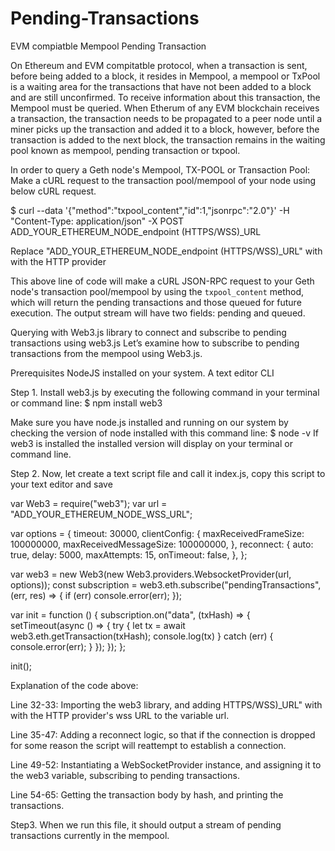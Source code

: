# Pending-Transactions
EVM compiatble Mempool Pending Transaction

On Ethereum and EVM compitatble protocol, when a transaction is sent, before being added to a block, it resides in Mempool, a mempool or TxPool is a waiting area for the transactions that have not been added to a block and are still unconfirmed. To receive information about this transaction, the Mempool must be queried. When Etherum of any EVM blockchain receives a transaction, the transaction needs to be propagated to a peer node until a miner picks up the transaction and added it to a block, however, before the transaction is added to the next block, the transaction remains in the waiting pool known as mempool, pending transaction or txpool. 


In order to query a Geth node's Mempool, TX-POOL or Transaction Pool: Make a cURL request to the transaction pool/mempool of your node using below cURL request.

$ curl --data '{"method":"txpool_content","id":1,"jsonrpc":"2.0"}' -H "Content-Type: application/json" -X POST ADD_YOUR_ETHEREUM_NODE_endpoint (HTTPS/WSS)_URL

Replace "ADD_YOUR_ETHEREUM_NODE_endpoint (HTTPS/WSS)_URL" with with the HTTP provider 

This above line of code will make a cURL JSON-RPC request to your Geth node's transaction pool/mempool by using the `txpool_content` method, which will return the pending transactions and those queued for future execution. The output stream will have two fields: pending and queued.

Querying with Web3.js library to connect and subscribe to pending transactions using web3.js
Let’s examine how to subscribe to pending transactions from the mempool using Web3.js. 

Prerequisites
NodeJS installed on your system.
A text editor
CLI

Step 1.
Install web3.js by executing the following command in your terminal or command line: $ npm install web3

Make sure you have node.js installed and running on our system by checking the version of node installed with this command line: $ node -v
If web3 is installed the installed version will display on your terminal or command line.

Step 2.
Now, let create a text script file and call it index.js, copy this script to your text editor and save

var Web3 = require("web3");
var url = "ADD_YOUR_ETHEREUM_NODE_WSS_URL";

var options = {
  timeout: 30000,
  clientConfig: {
    maxReceivedFrameSize: 100000000,
    maxReceivedMessageSize: 100000000,
  },
  reconnect: {
    auto: true,
    delay: 5000,
    maxAttempts: 15,
    onTimeout: false,
  },
};

var web3 = new Web3(new Web3.providers.WebsocketProvider(url, options));
const subscription = web3.eth.subscribe("pendingTransactions", (err, res) => {
  if (err) console.error(err);
});

var init = function () {
  subscription.on("data", (txHash) => {
    setTimeout(async () => {
      try {
        let tx = await web3.eth.getTransaction(txHash);
        console.log(tx)
      } catch (err) {
        console.error(err);
      }
    });
  });
};

init();


Explanation of the code above:

Line 32-33: Importing the web3 library, and adding HTTPS/WSS)_URL" with with the HTTP provider's wss URL to the variable url.

Line 35-47: Adding a reconnect logic, so that if the connection is dropped for some reason the script will reattempt to establish a connection.

Line 49-52: Instantiating a WebSocketProvider instance, and assigning it to the web3 variable, subscribing to pending transactions. 

Line 54-65: Getting the transaction body by hash, and printing the transactions. 

Step3.
When we run this file, it should output a stream of pending transactions currently in the mempool.
